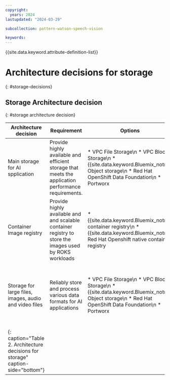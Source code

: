 ```yaml
---
copyright:
  years: 2024
lastupdated: "2024-03-29"

subcollection: pattern-watson-speech-vision

keywords:
---
```

{{site.data.keyword.attribute-definition-list}}

# Architecture decisions for storage

{: #storage-decisions}

## Storage Architecture decision

{: #storage architecture decision}

| Architecture decision                                                           | Requirement                                                                                             | Options                                                                                                                                           | Decision                                              | Rationale                                                                                                                                                                                                                                                                                                                                   |
| ------------------------------------------------------------------------------- | ------------------------------------------------------------------------------------------------------- | ------------------------------------------------------------------------------------------------------------------------------------------------- | ----------------------------------------------------- | ------------------------------------------------------------------------------------------------------------------------------------------------------------------------------------------------------------------------------------------------------------------------------------------------------------------------------------------- |
| Main storage for AI spplication                                                 | Provide highly available and efficient storage that meets the application performance requirements.     | * VPC File Storage\n * VPC Block Storage\n * {{site.data.keyword.Bluemix_notm}} Object storage\n * Red Hat OpenShift Data Foundation\n * Portworx | VPC Block Storage                                     | VPC Block Storage provides high throughput and low-latency access to ensure real-time processing. It integrates easily with AI and machine learning (ML) frameworks.                                                                                                                                                                        |
| Container Image registry                                                        | Provide highly available and and scalable container registry to store the images used by ROKS workloads | * {{site.data.keyword.Bluemix_notm}} container registry\n * {{site.data.keyword.Bluemix_notm}} Red Hat Openshift native container registry        | {{site.data.keyword.Bluemix_notm}} container registry | Highly available and scalable managed private container registry with advanced security and image vulnerability scanning. Native registry of {{site.data.keyword.Bluemix_notm}}.                                                                                                                                                            |
| Storage for large files, images, audio and video files                          | Reliably store and process various data formats for AI applications                                     | * VPC File Storage\n * VPC Block Storage\n * {{site.data.keyword.Bluemix_notm}} Object storage\n * Red Hat OpenShift Data Foundation\n * Portworx | {{site.data.keyword.Bluemix_notm}} Object Storage     | {{site.data.keyword.Bluemix_notm}} Object storage is scalable, cost efficient, secure and easy to integrate. It stores data of any size or format as objects. {{site.data.keyword.Bluemix_notm}} Object storage can store large files, such as videos, images, and audio recordings, for processing, content delivery or archival purposes. |
| {: caption="Table 2. Architecture decisions for storage" caption-side="bottom"} |                                                                                                         |                                                                                                                                                   |                                                       |                                                                                                                                                                                                                                                                                                                                             |
